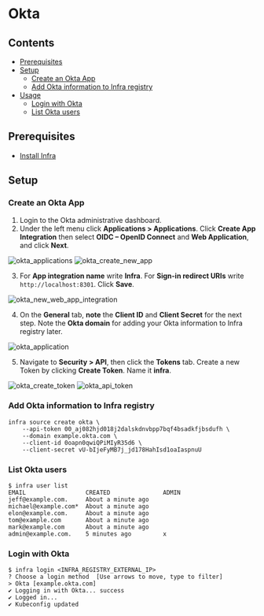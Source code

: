 # Okta

## Contents

* [Prerequisites](#prerequisites)
* [Setup](#setup)
    * [Create an Okta App](#create-an-okta-app)
    * [Add Okta information to Infra registry](#add-okta-information-to-infra-registry)
* [Usage](#usage)
    * [Login with Okta](#log-in-with-okta)
    * [List Okta users](#list-okta-users)

## Prerequisites

* [Install Infra](../README.md#install)

## Setup

### Create an Okta App 

1. Login to the Okta administrative dashboard.
2. Under the left menu click **Applications > Applications**. Click **Create App Integration** then select **OIDC – OpenID Connect** and **Web Application**, and click **Next**.

![okta_applications](https://user-images.githubusercontent.com/5853428/124651126-67c9e780-de4f-11eb-98bd-def34bea95fd.png)
![okta_create_new_app](https://user-images.githubusercontent.com/5853428/124651919-60efa480-de50-11eb-9cb8-226f1c225191.png)

3. For **App integration name** write **Infra**. For **Sign-in redirect URIs** write `http://localhost:8301`. Click **Save**.

![okta_new_web_app_integration](https://user-images.githubusercontent.com/5853428/124652225-b88e1000-de50-11eb-8da3-36af6ba28bd8.png)

4. On the **General** tab, **note** the **Client ID** and **Client Secret** for the next step. Note the **Okta domain** for adding your Okta information to Infra registry later.

![okta_application](https://user-images.githubusercontent.com/5853428/125355241-a3febb80-e319-11eb-8fc6-84df2509f621.png)

5. Navigate to **Security > API**, then click the **Tokens** tab. Create a new Token by clicking **Create Token**. Name it **infra**.

![okta_create_token](https://user-images.githubusercontent.com/5853428/124652451-0276f600-de51-11eb-9d22-92262de76371.png)
![okta_api_token](https://user-images.githubusercontent.com/5853428/124652864-787b5d00-de51-11eb-81d8-e503babfdbca.png)

### Add Okta information to Infra registry

```
infra source create okta \
    --api-token 00_aj082hjd018j2dalskdnvbpp7bqf4bsadkfjbsdufh \
    --domain example.okta.com \
    --client-id 0oapn0qwiQPiMIyR35d6 \
    --client-secret vU-bIjeFyMB7j_jd178HahIsd1oaIaspnuU
```

### List Okta users

```
$ infra user list
EMAIL                 CREATED               ADMIN
jeff@example.com.     About a minute ago
michael@example.com*  About a minute ago
elon@example.com.     About a minute ago
tom@example.com       About a minute ago
mark@example.com      About a minute ago
admin@example.com.    5 minutes ago         x
```

### Login with Okta

```
$ infra login <INFRA_REGISTRY_EXTERNAL_IP>
? Choose a login method  [Use arrows to move, type to filter]
> Okta [example.okta.com]
✔ Logging in with Okta... success
✔ Logged in...
✔ Kubeconfig updated
```
